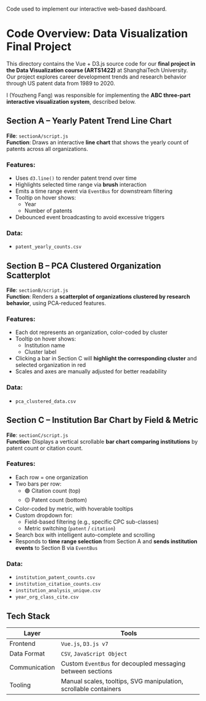 Code used to implement our interactive web-based dashboard.

# Code Overview: Data Visualization Final Project

This directory contains the Vue + D3.js source code for our **final project in the Data Visualization course (ARTS1422)** at ShanghaiTech University.  
Our project explores career development trends and research behavior through US patent data from 1989 to 2020.

I (Youzheng Fang) was responsible for implementing the **ABC three-part interactive visualization system**, described below.

## Section A – Yearly Patent Trend Line Chart

**File**: `sectionA/script.js`  
**Function**: Draws an interactive **line chart** that shows the yearly count of patents across all organizations.

### Features:
- Uses `d3.line()` to render patent trend over time
- Highlights selected time range via **brush** interaction
- Emits a time range event via `EventBus` for downstream filtering
- Tooltip on hover shows:
  - Year
  - Number of patents
- Debounced event broadcasting to avoid excessive triggers

### Data:
- `patent_yearly_counts.csv`

## Section B – PCA Clustered Organization Scatterplot

**File**: `sectionB/script.js`  
**Function**: Renders a **scatterplot of organizations clustered by research behavior**, using PCA-reduced features.

### Features:
- Each dot represents an organization, color-coded by cluster
- Tooltip on hover shows:
  - Institution name
  - Cluster label
- Clicking a bar in Section C will **highlight the corresponding cluster** and selected organization in red
- Scales and axes are manually adjusted for better readability

### Data:
- `pca_clustered_data.csv`

## Section C – Institution Bar Chart by Field & Metric

**File**: `sectionC/script.js`  
**Function**: Displays a vertical scrollable **bar chart comparing institutions** by patent count or citation count.

### Features:
- Each row = one organization
- Two bars per row:
  - 🟣 Citation count (top)
  - 🟡 Patent count (bottom)
- Color-coded by metric, with hoverable tooltips
- Custom dropdown for:
  - Field-based filtering (e.g., specific CPC sub-classes)
  - Metric switching (`patent` / `citation`)
- Search box with intelligent auto-complete and scrolling
- Responds to **time range selection** from Section A and **sends institution events** to Section B via `EventBus`

### Data:
- `institution_patent_counts.csv`
- `institution_citation_counts.csv`
- `institution_analysis_unique.csv`
- `year_org_class_cite.csv`

## Tech Stack

| Layer       | Tools                |
|-------------|----------------------|
| Frontend    | `Vue.js`, `D3.js v7` |
| Data Format | `CSV`, `JavaScript Object` |
| Communication | Custom `EventBus` for decoupled messaging between sections |
| Tooling     | Manual scales, tooltips, SVG manipulation, scrollable containers |
